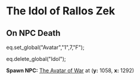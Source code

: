 # The Idol of Rallos Zek




## On NPC Death

eq.set_global("Avatar","1",7,"F");

eq.delete_global("Idol");

**Spawn NPC:**  [The Avatar of War](/npc/113244) at (**y:** 1058, **x:** 1292)